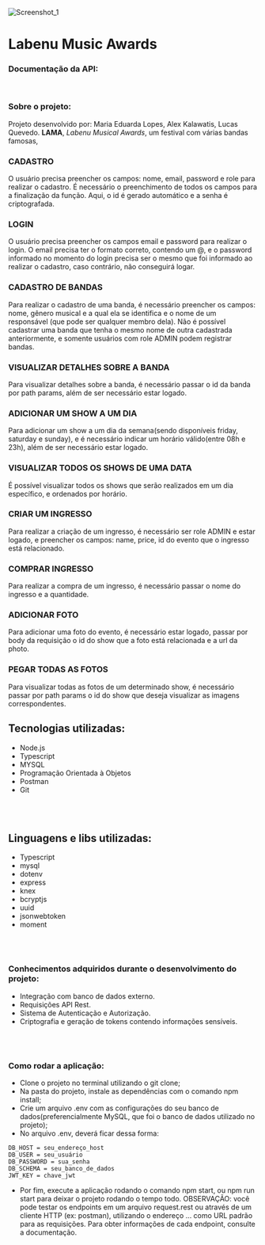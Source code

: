 ![Screenshot_1](https://user-images.githubusercontent.com/45580434/79641791-06e1c100-8170-11ea-8ecf-b6c889805d55.png)
<br>

# Labenu Music Awards

### Documentação da API: 


<br>

### Sobre o projeto: 
Projeto desenvolvido por: Maria Eduarda Lopes, Alex Kalawatis, Lucas Quevedo.
**LAMA**, *Labenu Musical Awards*, um festival  com várias bandas famosas, 

### CADASTRO 
O usuário precisa preencher os campos: nome, email, password e role para realizar o cadastro. É necessário o preenchimento de todos os campos para a finalização da função. Aqui, o id é gerado automático e a senha é criptografada.
<br>

### LOGIN
O usuário precisa preencher os campos email e password para realizar o login. O email precisa ter o formato correto, contendo um @, e o password informado no momento do login precisa ser o mesmo que foi informado ao realizar o cadastro, caso contrário, não conseguirá logar.
<br>

### CADASTRO DE BANDAS
Para realizar o cadastro de uma banda, é necessário preencher os campos: nome, gênero musical e a qual ela se identifica e o nome de um responsável (que pode ser qualquer membro dela). 
Não é possível cadastrar uma banda que tenha o mesmo nome de outra cadastrada anteriormente, e somente usuários com role ADMIN podem registrar bandas.
<br>

### VISUALIZAR DETALHES SOBRE A BANDA
Para visualizar detalhes sobre a banda, é necessário passar o id da banda por path params, além de ser necessário estar logado.
<br>

### ADICIONAR UM SHOW A UM DIA
Para adicionar um show a um dia da semana(sendo disponíveis friday, saturday e sunday), e é necessário indicar um horário válido(entre 08h e 23h), além de ser necessário estar logado.
<br>

### VISUALIZAR TODOS OS SHOWS DE UMA DATA
É possível visualizar todos os shows que serão realizados em um dia específico, e ordenados por horário. 
<br>

### CRIAR UM INGRESSO
Para realizar a criação de um ingresso, é necessário ser role ADMIN e estar logado, e preencher os campos: name, price, id do evento que o ingresso está relacionado.
<br>

### COMPRAR INGRESSO
Para realizar a compra de um ingresso, é necessário passar o nome do ingresso e a quantidade.
<br>

### ADICIONAR FOTO
Para adicionar uma foto do evento, é necessário estar logado, passar por body da requisição o id do show que a foto está relacionada e a url da photo.
<br>

### PEGAR TODAS AS FOTOS
Para visualizar todas as fotos de um determinado show, é necessário passar por path params o id do show que deseja visualizar as imagens correspondentes.
<br>


## Tecnologias utilizadas:
- Node.js
- Typescript
- MYSQL
- Programação Orientada à Objetos
- Postman
- Git
<br>
<br>

## Linguagens e libs utilizadas:
- Typescript
- mysql
- dotenv
- express
- knex
- bcryptjs
- uuid
- jsonwebtoken
- moment
<br>
<br>

### Conhecimentos adquiridos durante o desenvolvimento do projeto:
- Integração com banco de dados externo.
- Requisições API Rest.
- Sistema de Autenticação e Autorização.
- Criptografia e geração de tokens contendo informações sensíveis.
<br>
<br>

### Como rodar a aplicação:
- Clone o projeto no terminal utilizando o git clone;
- Na pasta do projeto, instale as dependências com o comando npm install;
- Crie um arquivo .env com as configurações do seu banco de dados(preferencialmente MySQL, que foi o banco de dados utilizado no projeto);
- No arquivo .env, deverá ficar dessa forma:

```
DB_HOST = seu_endereço_host
DB_USER = seu_usuário
DB_PASSWORD = sua_senha
DB_SCHEMA = seu_banco_de_dados
JWT_KEY = chave_jwt
```

- Por fim, execute a aplicação rodando o comando npm start, ou npm run start para deixar o projeto rodando o tempo todo.
OBSERVAÇÃO: você pode testar os endpoints em um arquivo request.rest ou através de um cliente HTTP (ex: postman), utilizando o endereço ... como URL padrão para as requisições. Para obter informações de cada endpoint, consulte a documentação.
<br>


